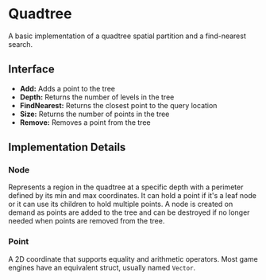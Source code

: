 # Quadtree
A basic implementation of a quadtree spatial partition and a find-nearest search.
## Interface
- **Add:** Adds a point to the tree
- **Depth:** Returns the number of levels in the tree
- **FindNearest:** Returns the closest point to the query location
- **Size:** Returns the number of points in the tree
- **Remove:** Removes a point from the tree
## Implementation Details
### Node
Represents a region in the quadtree at a specific depth with a perimeter defined by its min and max coordinates. It can hold a point if it's a leaf node or it can use its children to hold multiple points. A node is created on demand as points are added to the tree and can be destroyed if no longer needed when points are removed from the tree.
### Point
A 2D coordinate that supports equality and arithmetic operators. Most game engines have an equivalent struct, usually named `Vector`.
